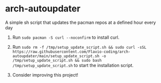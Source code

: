 # arch-autoupdater
A simple sh script that updates the pacman repos at a defined hour every day

1. Run `sudo pacman -S curl --noconfirm` to install curl.

2. Run `sudo rm -f /tmp/setup_update_script.sh && sudo curl -sSL https://raw.githubusercontent.com/Flavio-coding/arch-autoupdater/main/setup_update_script.sh -o /tmp/setup_update_script.sh && sudo bash /tmp/setup_update_script.sh` to start the installation script.

3. Consider improving this project!
